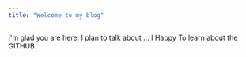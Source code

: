 ```yaml
---
title: "Welcome to my blog"
---
```


I'm glad you are here. I plan to talk about ...
I Happy To learn about the GITHUB.

